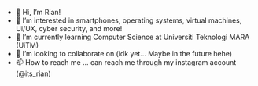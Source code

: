 - 👋 Hi, I’m Rian!
- 👀 I’m interested in smartphones, operating systems, virtual machines, Ui/UX, cyber security, and more!
- 🌱 I’m currently learning Computer Science at Universiti Teknologi MARA (UiTM)
- 💞️ I’m looking to collaborate on (idk yet... Maybe in the future hehe)
- 📫 How to reach me ... can reach me through my instagram account (@its_rian)

<!---
RianTheGamer/RianTheGamer is a ✨ special ✨ repository because its `README.md` (this file) appears on your GitHub profile.
You can click the Preview link to take a look at your changes.
--->

